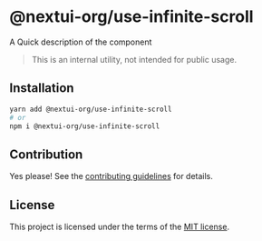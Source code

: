 # @nextui-org/use-infinite-scroll

A Quick description of the component

> This is an internal utility, not intended for public usage.

## Installation

```sh
yarn add @nextui-org/use-infinite-scroll
# or
npm i @nextui-org/use-infinite-scroll
```

## Contribution

Yes please! See the
[contributing guidelines](https://github.com/nextui-org/nextui/blob/master/CONTRIBUTING.md)
for details.

## License

This project is licensed under the terms of the
[MIT license](https://github.com/nextui-org/nextui/blob/master/LICENSE).
